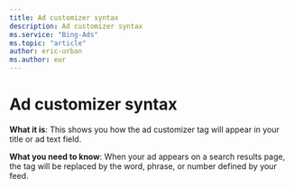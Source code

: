 ```yaml
---
title: Ad customizer syntax
description: Ad customizer syntax
ms.service: "Bing-Ads"
ms.topic: "article"
author: eric-urban
ms.author: eur
---
```


# Ad customizer syntax

**What it is**: This shows you how the ad customizer tag will appear in your title or ad text field.

**What you need to know**: When your ad appears on a search results page, the tag will be replaced by the word, phrase, or number defined by your feed.


